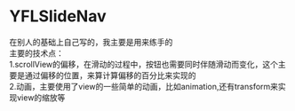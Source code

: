 # YFLSlideNav
在别人的基础上自己写的，我主要是用来练手的<br>
主要的技术点：<br>
1.scrollView的偏移，在滑动的过程中，按钮也需要同时伴随滑动而变化，这个主要是通过偏移的位置，来算计算偏移的百分比来实现的<br>
2.动画，主要使用了view的一些简单的动画，比如animation,还有transform来实现view的缩放等<br>